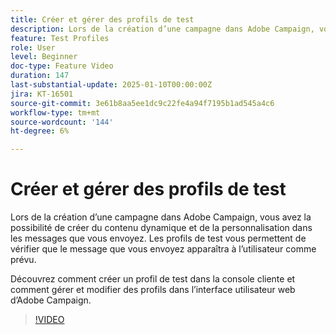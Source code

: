 ```yaml
---
title: Créer et gérer des profils de test
description: Lors de la création d’une campagne dans Adobe Campaign, vous avez la possibilité de créer du contenu dynamique et de la personnalisation dans les messages que vous envoyez. Les profils de test vous permettent de vérifier que le message que vous envoyez apparaîtra à l’utilisateur comme prévu. Découvrez comment créer un profil de test dans la console cliente et comment gérer et modifier des profils dans l’interface utilisateur web d’Adobe Campaign.
feature: Test Profiles
role: User
level: Beginner
doc-type: Feature Video
duration: 147
last-substantial-update: 2025-01-10T00:00:00Z
jira: KT-16501
source-git-commit: 3e61b8aa5ee1dc9c22fe4a94f7195b1ad545a4c6
workflow-type: tm+mt
source-wordcount: '144'
ht-degree: 6%

---
```



# Créer et gérer des profils de test

Lors de la création d’une campagne dans Adobe Campaign, vous avez la possibilité de créer du contenu dynamique et de la personnalisation dans les messages que vous envoyez. Les profils de test vous permettent de vérifier que le message que vous envoyez apparaîtra à l’utilisateur comme prévu.

Découvrez comment créer un profil de test dans la console cliente et comment gérer et modifier des profils dans l’interface utilisateur web d’Adobe Campaign.

>[!VIDEO](https://video.tv.adobe.com/v/3442897/?learn=on&enablevpops&captions=fre_fr)
